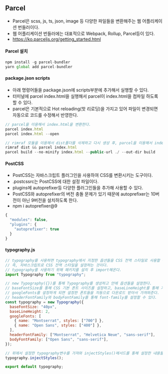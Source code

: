 ## Parcel

- Parcel은 scss, js, ts, json, image 등 다양한 파일들을 변환해주는 웹 어플리케이션 번들러이다.
- 웹 어플리케이션 번들러에는 대표적으로 Webpack, Rollup, Parcel등이 있다.
- https://ko.parceljs.org/getting_started.html

#### Parcel 설치

```javascript
npm install -g parcel-bundler
yarn global add parcel-bundler
```

#### package.json scripts

- 아래 명령어들을 package.json에 scripts부분에 추가해서 실행할 수 있다.
- 터미널에 parcel index.html을 실행해서 parcel이 index.html을 컴파일 하도록 할 수 있다.
- parcel은 기본적으로 Hot reloading(핫 리로딩)을 가지고 있어 파일이 변경되면 자동으로 코드를 수정해서 반영한다.

```javascript
// parcel을 이용해서 index.html을 변환한다.
parcel index.html
parcel index.html --open

// rimraf 모듈을 이용해서 dist폴더를 삭제하고 다시 생성 후, parcel을 이용해서 index.html을 변환한다.
rimraf dist && parcel index.html
parcel build --no-minify index.html --public-url ./ --out-dir build
```

#### PostCSS

- PostCSS는 자바스크립트 플러그인을 사용하여 CSS를 변환시키는 도구이다.
- .postcssrc는 PostCSS에 대한 설정 파일이다.
- plugins에 autoprefixer등 다양한 플러그인들을 추가해 사용할 수 있다.
- PostCSS와 autoprefixer의 버전 충돌 문제가 있기 때문에 autoprefixer는 10버전이 아닌 9버전을 설치하도록 한다.
- npm i autoprefixer@9

```javascript
{
  "modules": false,
  "plugins": {
    "autoprefixer": true
  }
}
```

#### typography.js

```javascript
// typography를 사용하면 typography에서 지정한 옵션들을 CSS 전역 스타일로 사용할 수 있다.
// 즉, 자바스크립트로 CSS 전역 스타일을 설정하는 것이다.
// typography를 사용하기 위해 패키지를 설치 후 import해온다.
import Typography from "typography";

// new Typography({})를 통해 Typography를 생성하고 안에 옵션들을 설정한다.
// baseFontSize를 통해 CSS 기본 폰트 사이즈를 설정하고, baseLineHeight를 통해 기본 line-height를 설정한다.
// googleFonts를 설정하게 되면 설정한 폰트들을 자동으로 다운로드 받아서 가져와준다.
// headerFontFamily와 bodyFontFamily를 통해 font-family를 설정할 수 있다.
const typography = new Typography({
  baseFontSize: "40px",
  baseLineHeight: 2,
  googleFonts: [
    { name: "Montserrat", styles: ["700"] },
    { name: "Open Sans", styles: ["400"] },
  ],
  headerFontFamily: ["Montserrat", "Helvetica Neue", "sans-serif"],
  bodyFontFamily: ["Open Sans", "sans-serif"],
});

// 위에서 설정한 typography변수를 가져와 injectStyles()메서드를 통해 설정한 내용들을 가져와 CSS 전역 스타일로 지정한다.
typography.injectStyles();

export default typography;
```
